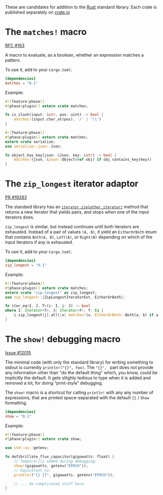 These are candidates for addition to
the [Rust](http://rust-lang.org/) standard library.
Each crate is published separately on [crate.io](https://crates.io/)

# The `matches!` macro

[RFC #163](https://github.com/rust-lang/rfcs/pull/163)

A macro to evaluate, as a boolean, whether an expression matches a pattern.

To use it, add to your `Cargo.toml`:

```toml
[dependencies]
matches = "0.1"
```

Example:

```rust
#![feature(phase)]
#[phase(plugin)] extern crate matches;

fn is_slash(input: &str, pos: uint) -> bool {
    matches!(input.char_at(pos), '/' | '\\')
}
```

```rust
#![feature(phase)]
#[phase(plugin)] extern crate matches;
extern crate serialize;
use serialize::json::Json;

fn object_has_key(json: &Json, key: &str) -> bool {
    matches!(json, &Json::Object(ref obj) if obj.contains_key(key))
}
```


# The `zip_longest` iterator adaptor

[PR #19283](https://github.com/rust-lang/rust/pull/19283)

The standard library has an [`iterator.zip(other_iterator)`](
http://doc.rust-lang.org/std/iter/trait.IteratorExt.html#tymethod.zip) method
that returns a new iterator that yields pairs,
and stops when one of the input iterators does.

`zip_longest` is similar,
but instead continues until both iterators are exhausted.
Instead of a pair of values `(A, B)`,
it yield an `EitherOrBoth` enum
that contains `Both(A, B)`, `Left(A)`, or `Right(B)`
depending on which of the input iterators if any is exhausted.

To use it, add to your `Cargo.toml`:

```toml
[dependencies]
zip_longest = "0.1"
```

Example:

```rust
#![feature(phase)]
#[phase(plugin)] extern crate matches;
extern crate "zip-longest" as zip_longest;
use zip_longest::{ZipLongestIteratorExt, EitherOrBoth};

fn iter_eq<I, J, T>(i: I, j: J) -> bool
where I: Iterator<T>, J: Iterator<T>, T: Eq {
    i.zip_longest(j).all(|x| matches!(x, EitherOrBoth::Both(a, b) if a == b))
}
```


# The `show!` debugging macro

[Issue #12015](https://github.com/rust-lang/rust/issues/12015)

The minimal code (with only the standard library) for writing something to stdout
is currently `println!("{}", foo)`.
The `"{}", ` part does not provide any information other than "do the default thing"
which, you know, could be implicitly the default.
It gets slitghly tedious to type when it is added and removed a lot,
for doing “print-style” debugging.

The `show!` macro is a shortcut for calling `println!` with any any number of expressions,
that are printed space-separated with the default `{}` / `Show` formatting.

```toml
[dependencies]
show = "0.1"
```

Example:

```rust
#![feature(phase)]
#[phase(plugin)] extern crate show;

use std::os::getenv;

fn defibrillate_flux_capacitor(gigowatts: float) {
    // Temporarily added during debugging:
    show!(gigowatts, getenv("EPOCH"));
    // Equivalent to:
    println!("{} {}", gigowatts, getenv("EPOCH"));

    // ... do complicated stuff here.
}
```
